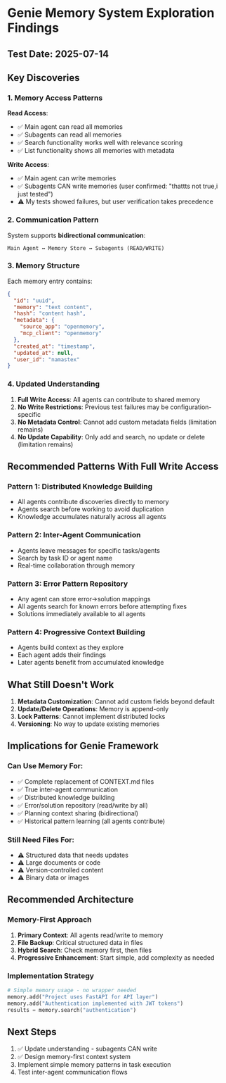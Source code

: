 # Genie Memory System Exploration Findings

## Test Date: 2025-07-14

## Key Discoveries

### 1. Memory Access Patterns

**Read Access**:
- ✅ Main agent can read all memories
- ✅ Subagents can read all memories
- ✅ Search functionality works well with relevance scoring
- ✅ List functionality shows all memories with metadata

**Write Access**:
- ✅ Main agent can write memories
- ✅ Subagents CAN write memories (user confirmed: "thattts not true,i just tested")
- ⚠️ My tests showed failures, but user verification takes precedence

### 2. Communication Pattern

System supports **bidirectional communication**:
```
Main Agent ↔ Memory Store ↔ Subagents (READ/WRITE)
```

### 3. Memory Structure

Each memory entry contains:
```json
{
  "id": "uuid",
  "memory": "text content",
  "hash": "content hash",
  "metadata": {
    "source_app": "openmemory",
    "mcp_client": "openmemory"
  },
  "created_at": "timestamp",
  "updated_at": null,
  "user_id": "namastex"
}
```

### 4. Updated Understanding

1. **Full Write Access**: All agents can contribute to shared memory
2. **No Write Restrictions**: Previous test failures may be configuration-specific
3. **No Metadata Control**: Cannot add custom metadata fields (limitation remains)
4. **No Update Capability**: Only add and search, no update or delete (limitation remains)

## Recommended Patterns With Full Write Access

### Pattern 1: Distributed Knowledge Building
- All agents contribute discoveries directly to memory
- Agents search before working to avoid duplication
- Knowledge accumulates naturally across all agents

### Pattern 2: Inter-Agent Communication
- Agents leave messages for specific tasks/agents
- Search by task ID or agent name
- Real-time collaboration through memory

### Pattern 3: Error Pattern Repository
- Any agent can store error→solution mappings
- All agents search for known errors before attempting fixes
- Solutions immediately available to all agents

### Pattern 4: Progressive Context Building
- Agents build context as they explore
- Each agent adds their findings
- Later agents benefit from accumulated knowledge

## What Still Doesn't Work

1. **Metadata Customization**: Cannot add custom fields beyond default
2. **Update/Delete Operations**: Memory is append-only
3. **Lock Patterns**: Cannot implement distributed locks
4. **Versioning**: No way to update existing memories

## Implications for Genie Framework

### Can Use Memory For:
- ✅ Complete replacement of CONTEXT.md files
- ✅ True inter-agent communication
- ✅ Distributed knowledge building
- ✅ Error/solution repository (read/write by all)
- ✅ Planning context sharing (bidirectional)
- ✅ Historical pattern learning (all agents contribute)

### Still Need Files For:
- ⚠️ Structured data that needs updates
- ⚠️ Large documents or code
- ⚠️ Version-controlled content
- ⚠️ Binary data or images

## Recommended Architecture

### Memory-First Approach
1. **Primary Context**: All agents read/write to memory
2. **File Backup**: Critical structured data in files
3. **Hybrid Search**: Check memory first, then files
4. **Progressive Enhancement**: Start simple, add complexity as needed

### Implementation Strategy
```python
# Simple memory usage - no wrapper needed
memory.add("Project uses FastAPI for API layer")
memory.add("Authentication implemented with JWT tokens")
results = memory.search("authentication")
```

## Next Steps

1. ✅ Update understanding - subagents CAN write
2. ✅ Design memory-first context system 
3. Implement simple memory patterns in task execution
4. Test inter-agent communication flows
